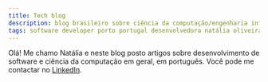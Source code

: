 ```yaml
---
title: Tech blog
description: blog brasileiro sobre ciência da computação/engenharia informática/desenvolvimento de software e afins de Natália Oliveira, analista e desenvolvedora de software.
tags: software developer porto portugal desenvolvedora natália oliveira
---
```


Olá! Me chamo Natália e neste blog posto artigos sobre desenvolvimento de
software e ciência da computação em geral, em português. Você pode me contactar
no [LinkedIn](https://www.linkedin.com/in/nataliaferreiraoliveira/).
